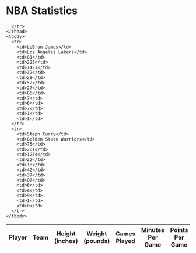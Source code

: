 <h1>NBA Statistics</h1>

<html>
<body>

<script>

var requestOptions = {
  method: 'GET',
  redirect: 'follow'
};


fetch("http://172.21.244.147:8086/api/nbastats/", requestOptions)
  .then(response => response.json())
  .then(r => {
  r.forEach(ev => {
    const row = document.createElement("tr")
    const data = document.createElement("td")
    data.innerHTML = `${ev.name}, ${ev.team}, ${ev.height}, ${ev.weight}, ${ev.gamesplayed}, ${ev.avgminutes}, ${ev.ppg}, ${ev.fgpercent}, ${ev.threepercent}, ${ev.ftpercent}, ${ev.orebounds}, ${ev.drebounds}, ${ev.assists}, ${ev.steals}, ${ev.blocks}`
    row.appendChild(data)
    document.getElementById("table").appendChild(row)
  })
  })
  .catch(error => console.log('error', error))




function reset() {
  window.location.reload();
}




</script>

  <table id="musicTable">
    <thead>
      <tr>
        <th onclick="sortTable('player')">Player</th>
        <th onclick="sortTable('team')">Team</th>
        <th onclick="sortTable('height (inches)')">Height (inches)</th>
        <th onclick="sortTable('weight (pounds)')">Weight (pounds)</th>
        <th onclick="sortTable('games played')">Games Played</th>
        <th onclick="sortTable('minutes per game')">Minutes Per Game</th>
        <th onclick="sortTable('points per game')">Points Per Game</th>
        <th onclick="sortTable('fg percent')">FG Percent</th>
        <th onclick="sortTable('three percent')">Three Percent</th>
        <th onclick="sortTable('ft percent')">FT Percent</th>
        <th onclick="sortTable('offensive rebounds')">Offensive Rebounds</th>
        <th onclick="sortTable('defensive rebounds')">Defensive Rebounds</th>
        <th onclick="sortTable('assists per game')">Assists Per Game</th>
        <th onclick="sortTable('steals per game')">Steals Per Game</th>
        <th onclick="sortTable('blocks per game')">Blocks Per Game</th>


      </tr>
    </thead>
    <tbody>
      <tr>
        <td>LeBron James</td>
        <td>Los Angeles Lakers</td>
        <td>81</td>
        <td>225</td>
        <td>1421</td>
        <td>32</td>
        <td>28</td>
        <td>52</td>
        <td>27</td>
        <td>85</td>
        <td>7</td>
        <td>6</td>
        <td>7</td>
        <td>1</td>
        <td>1</td>
      </tr>
      <tr>
        <td>Steph Curry</td>
        <td>Golden State Warriors</td>
        <td>75</td>
        <td>201</td>
        <td>1234</td>
        <td>22</td>
        <td>18</td>
        <td>42</td>
        <td>37</td>
        <td>87</td>
        <td>6</td>
        <td>4</td>
        <td>9</td>
        <td>1</td>
        <td>0</td>
      </tr>
    </tbody>
  </table>
  
  <script>
    // Function to sort the table based on the selected column
    function sortTable(columnName) {
      const table = document.getElementById('musicTable');
      const rows = Array.from(table.tBodies[0].getElementsByTagName('tr'));
      const headerRow = table.getElementsByTagName('thead')[0].getElementsByTagName('tr')[0];
      const isAscending = !headerRow.classList.contains('asc');
      
      rows.sort((rowA, rowB) => {
        const cellA = rowA.querySelector(`td:nth-child(${getColumnIndex(columnName)})`).innerText;
        const cellB = rowB.querySelector(`td:nth-child(${getColumnIndex(columnName)})`).innerText;
        
        return isAscending ? cellA.localeCompare(cellB) : cellB.localeCompare(cellA);
      });
      
      rows.forEach(row => table.tBodies[0].appendChild(row));
      headerRow.classList.toggle('asc');
    }
  
    // Helper function to get the index of the selected column
    function getColumnIndex(columnName) {
      const table = document.getElementById('musicTable');
      const headerRow = table.getElementsByTagName('thead')[0].getElementsByTagName('tr')[0];
      const headers = Array.from(headerRow.getElementsByTagName('th'));
      
      return headers.findIndex(header => header.innerText.toLowerCase() === columnName.toLowerCase()) + 1;
    }
  </script>



 





<script>

function read_players() {
    // prepare fetch options
    const read_options = {
      method: 'GET', // *GET, POST, PUT, DELETE, etc.
      mode: 'cors', // no-cors, *cors, same-origin
      cache: 'default', // *default, no-cache, reload, force-cache, only-if-cached
      credentials: 'omit', // include, *same-origin, omit
      headers: {
        'Content-Type': 'application/json'
      },
    };     // fetch the data from API
    fetch(read_fetch, read_options)
      // response is a RESTful "promise" on any successful fetch
      .then(response => {
        // check for response errors
        if (response.status !== 200) {
            const errorMsg = 'Database read error: ' + response.status;
            console.log(errorMsg);
            const tr = document.createElement("tr");
            const td = document.createElement("td");
            td.innerHTML = errorMsg;
            tr.appendChild(td);
            return;
        }
        // valid response will have json data
        response.json().then(data => {
            console.log(data);
            for (let row in data) {
              console.log(data[row]);
              add_row(data[row]);
            }
        })
    })
      // catch fetch errors (ie ACCESS to server blocked)
    .catch(err => {
      console.error(err);
      const tr = document.createElement("tr");
      const td = document.createElement("td");
      td.innerHTML = err;
      tr.appendChild(td);
      resultContainer.appendChild(tr);
    });
  }

const resultContainer = document.getElementById("result");
  // prepare URL's to allow easy switch from deployment and localhost
const url = "http://172.21.244.147:8086/api/nbastats/"
const create_fetch = url + '/create';
const read_fetch = url + '/';
read_players();

</script>

</body>
</html>
